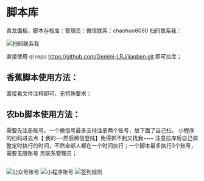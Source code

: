# 脚本库
青龙面板，脚本存档库：管理员：微信联系：chaohuo8080
扫码联系我：

![扫码联系我](https://files.mdnice.com/user/31056/68bac087-bf86-4dbb-959d-018f7c338844.jpg)

直接使用 ql repo https://github.com/Gemini-LRJ/jiaoben.git  即可拉库；

## 香蕉脚本使用方法：
直接看文件注释即可，无特殊要求；

## 农bb脚本使用方法：
需要先注册账号，一个微信号最多支持注册两个账号，放下面了自己扫。
小程序的扫码进去点【 我的---然后微信登陆】免得抓不到又找我~~~
注意拉库后自己调整定时执行的时间，不然全部人都在一个时间执行；一个脚本最多执行3个账号，需要无限账号 另联系管理员；
## 
![公众号账号](https://files.mdnice.com/user/31056/176c9a8c-cc20-4a05-a41c-bf694deb3965.PNG)
![小程序账号](https://files.mdnice.com/user/31056/1848d576-e1b3-43e4-9cc8-20c3b485b1b4.PNG)
![签到规则](https://files.mdnice.com/user/31056/3fc1a228-6386-42f4-9d4a-4bfdb1bb61d3.PNG)
